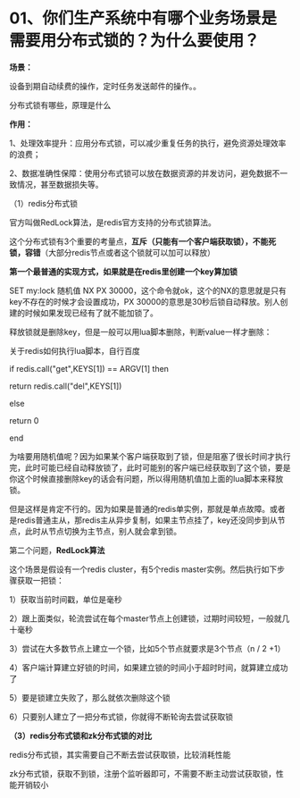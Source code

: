 # 01、你们生产系统中有哪个业务场景是需要用分布式锁的？为什么要使用？

**场景：**

设备到期自动续费的操作，定时任务发送邮件的操作。。

分布式锁有哪些，原理是什么

**作用：**

1、处理效率提升：应用分布式锁，可以减少重复任务的执行，避免资源处理效率的浪费；

2、数据准确性保障：使用分布式锁可以放在数据资源的并发访问，避免数据不一致情况，甚至数据损失等。

（1）redis分布式锁

 

官方叫做RedLock算法，是redis官方支持的分布式锁算法。

 

这个分布式锁有3个重要的考量点，**互斥（只能有一个客户端获取锁），不能死锁，容错**（大部分redis节点或者这个锁就可以加可以释放）

 

**第一个最普通的实现方式，如果就是在redis里创建一个key算加锁**

 

SET my:lock 随机值 NX PX 30000，这个命令就ok，这个的NX的意思就是只有key不存在的时候才会设置成功，PX 30000的意思是30秒后锁自动释放。别人创建的时候如果发现已经有了就不能加锁了。

 

释放锁就是删除key，但是一般可以用lua脚本删除，判断value一样才删除：

 

关于redis如何执行lua脚本，自行百度

 

if redis.call("get",KEYS[1]) == ARGV[1] then

return redis.call("del",KEYS[1])

else

  return 0

end

 

为啥要用随机值呢？因为如果某个客户端获取到了锁，但是阻塞了很长时间才执行完，此时可能已经自动释放锁了，此时可能别的客户端已经获取到了这个锁，要是你这个时候直接删除key的话会有问题，所以得用随机值加上面的lua脚本来释放锁。

但是这样是肯定不行的。因为如果是普通的redis单实例，那就是单点故障。或者是redis普通主从，那redis主从异步复制，如果主节点挂了，key还没同步到从节点，此时从节点切换为主节点，别人就会拿到锁。

第二个问题，**RedLock算法**

这个场景是假设有一个redis cluster，有5个redis master实例。然后执行如下步骤获取一把锁：

1）获取当前时间戳，单位是毫秒

2）跟上面类似，轮流尝试在每个master节点上创建锁，过期时间较短，一般就几十毫秒

3）尝试在大多数节点上建立一个锁，比如5个节点就要求是3个节点（n / 2 +1）

4）客户端计算建立好锁的时间，如果建立锁的时间小于超时时间，就算建立成功了

5）要是锁建立失败了，那么就依次删除这个锁

6）只要别人建立了一把分布式锁，你就得不断轮询去尝试获取锁



**（3）redis分布式锁和zk分布式锁的对比**

redis分布式锁，其实需要自己不断去尝试获取锁，比较消耗性能

zk分布式锁，获取不到锁，注册个监听器即可，不需要不断主动尝试获取锁，性能开销较小